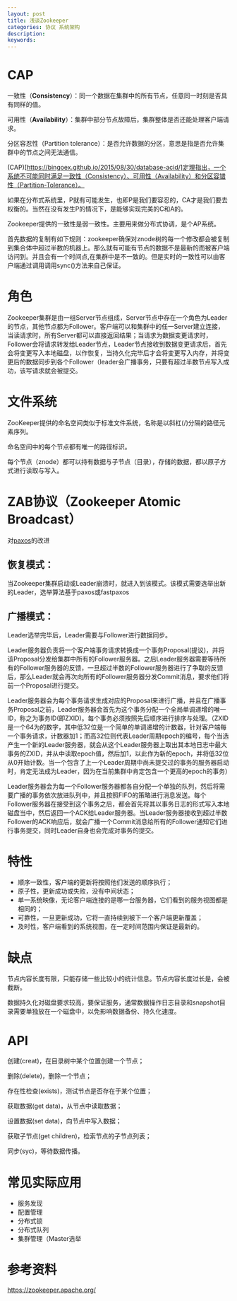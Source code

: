 ```yaml
---
layout: post
title: 浅谈Zookeeper
categories: 协议 系统架构
description: 
keywords: 
---
```


# CAP

一致性（**Consistency**）：同一个数据在集群中的所有节点，任意同一时刻是否具有同样的值。

可用性（**Availability**）：集群中部分节点故障后，集群整体是否还能处理客户端请求。

分区容忍性（Partition tolerance）：是否允许数据的分区，意思是指是否允许集群中的节点之间无法通信。

(CAP)[https://bingoex.github.io/2015/08/30/database-acid/]定理指出，一个系统不可能同时满足一致性（Consistency）、可用性（Availability）和分区容错性（Partition-Tolerance）。
 
如果在分布式系统里，P就有可能发生，也即P是我们要容忍的，CA才是我们要去权衡的。当然在没有发生P的情况下，是能够实现完美的C和A的。

Zookeeper提供的一致性是弱一致性。主要用来做分布式协调，是个AP系统。

首先数据的复制有如下规则：zookeeper确保对znode树的每一个修改都会被复制到集合体中超过半数的机器上。那么就有可能有节点的数据不是最新的而被客户端访问到。并且会有一个时间点,在集群中是不一致的。但是实时的一致性可以由客户端通过调用调用sync()方法来自己保证。


 
# 角色

Zookeeper集群是由一组Server节点组成，Server节点中存在一个角色为Leader的节点，其他节点都为Follower。客户端可以和集群中的任一Server建立连接，当读请求时，所有Server都可以直接返回结果；当请求为数据变更请求时，Follower会将请求转发给Leader节点，Leader节点接收到数据变更请求后，首先会将变更写入本地磁盘，以作恢复，当持久化完毕后才会将变更写入内存，并将变更后的数据同步到各个Follower（leader会广播事务，只要有超过半数节点写入成功，该写请求就会被提交。



# 文件系统

ZooKeeper提供的命名空间类似于标准文件系统，名称是以斜杠(/)分隔的路径元素序列。

命名空间中的每个节点都有唯一的路径标识。

每个节点（znode）都可以持有数据与子节点（目录），存储的数据，都以原子方式进行读取与写入。


# ZAB协议（Zookeeper Atomic Broadcast）

对[paxos](https://bingoex.github.io/2017/11/01/paxos/)的改进

## 恢复模式：

当Zookeeper集群启动或Leader崩溃时，就进入到该模式。该模式需要选举出新的Leader，选举算法基于paxos或fastpaxos

## 广播模式：

Leader选举完毕后，Leader需要与Follower进行数据同步。
 
Leader服务器负责将一个客户端事务请求转换成一个事务Proposal(提议)，并将该Proposal分发给集群中所有的Follower服务器。之后Leader服务器需要等待所有的Follower服务器的反馈，一旦超过半数的Follower服务器进行了争取的反馈后，那么Leader就会再次向所有的Follower服务器分发Commit消息，要求他们将前一个Proposal进行提交。

Leader服务器会为每个事务请求生成对应的Proposal来进行广播，并且在广播事务Proposal之前，Leader服务器会首先为这个事务分配一个全局单调递增的唯一ID，称之为事务ID(即ZXID)。每个事务必须按照先后顺序进行排序与处理。（ZXID是一个64为的数字，其中低32位是一个简单的单调递增的计数器，针对客户端每一个事务请求，计数器加1；而高32位则代表Leader周期epoch的编号，每个当选产生一个新的Leader服务器，就会从这个Leader服务器上取出其本地日志中最大事务的ZXID，并从中读取epoch值，然后加1，以此作为新的epoch，并将低32位从0开始计数。当一个包含了上一个Leader周期中尚未提交过的事务的服务器启动时，肯定无法成为Leader，因为在当前集群中肯定包含一个更高的epoch的事务）

Leader服务器会为每一个Follower服务器都各自分配一个单独的队列，然后将需要广播的事务依次放进队列中，并且按照FIFO的策略进行消息发送。每个Follower服务器在接受到这个事务之后，都会首先将其以事务日志的形式写入本地磁盘当中，然后返回一个ACK给Leader服务器。当Leader服务器接收到超过半数Follower的ACK响应后，就会广播一个Commit消息给所有的Follower通知它们进行事务提交，同时Leader自身也会完成对事务的提交。


 
# 特性

- 顺序一致性，客户端的更新将按照他们发送的顺序执行；
- 原子性，更新成功或失败，没有中间状态；
- 单一系统映像，无论客户端连接的是哪一台服务器，它们看到的服务视图都是相同的；
- 可靠性，一旦更新成功，它将一直持续到被下一个客户端更新覆盖；
- 及时性，客户端看到的系统视图，在一定时间范围内保证是最新的。



# 缺点

节点内容长度有限，只能存储一些比较小的统计信息。节点内容长度过长是，会被截断。

数据持久化对磁盘要求较高，要保证服务，通常数据操作日志目录和snapshot目录需要单独放在一个磁盘中，以免影响数据备份、持久化速度。



# API

创建(creat)，在目录树中某个位置创建一个节点；

删除(delete)，删除一个节点；

存在性检查(exists)，测试节点是否存在于某个位置；

获取数据(get data)，从节点中读取数据；

设置数据(set data)，向节点中写入数据；

获取子节点(get children)，检索节点的子节点列表；

同步(syc)，等待数据传播。



# 常见实际应用

- 服务发现
- 配置管理
- 分布式锁
- 分布式队列
- 集群管理（Master选举



# 参考资料

<https://zookeeper.apache.org/>
 



